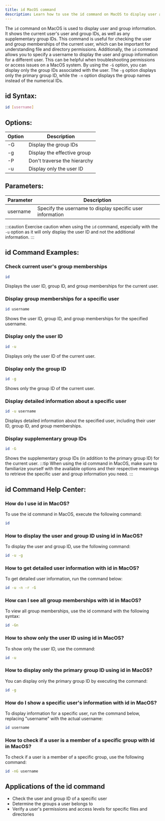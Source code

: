 ```yaml
---
title: id MacOS command
description: Learn how to use the id command on MacOS to display user and group information. Find out about the options available for this command.
---
```


The `id` command on MacOS is used to display user and group information. It shows the current user's user and group IDs, as well as any supplementary group IDs. This command is useful for checking the user and group memberships of the current user, which can be important for understanding file and directory permissions. Additionally, the `id` command allows you to specify a username to display the user and group information for a different user. This can be helpful when troubleshooting permissions or access issues on a MacOS system. By using the `-G` option, you can display only the group IDs associated with the user. The `-g` option displays only the primary group ID, while the `-n` option displays the group names instead of the numerical IDs.
## id Syntax:
```bash
id [username]
```
## Options:
| Option | Description                |
|--------|----------------------------|
| -G     | Display the group IDs      |
| -g     | Display the effective group |
| -P     | Don't traverse the hierarchy |
| -u     | Display only the user ID   |

## Parameters:
| Parameter | Description                |
|-----------|----------------------------|
| username  | Specify the username to display specific user information | 

:::caution
Exercise caution when using the `id` command, especially with the `-u` option as it will only display the user ID and not the additional information.
:::  
## id Command Examples:
### Check current user's group memberships
```bash
id
```
Displays the user ID, group ID, and group memberships for the current user.

### Display group memberships for a specific user
```bash
id username
```
Shows the user ID, group ID, and group memberships for the specified username.

### Display only the user ID
```bash
id -u
```
Displays only the user ID of the current user.

### Display only the group ID
```bash
id -g
```
Shows only the group ID of the current user.

### Display detailed information about a specific user
```bash
id -u username
```
Displays detailed information about the specified user, including their user ID, group ID, and group memberships.

### Display supplementary group IDs
```bash
id -G
```
Shows the supplementary group IDs (in addition to the primary group ID) for the current user.
:::tip
When using the id command in MacOS, make sure to familiarize yourself with the available options and their respective meanings to retrieve the specific user and group information you need.
:::

## id Command Help Center:

### How do I use id in MacOS?
To use the id command in MacOS, execute the following command:
```bash
id
```

### How to display the user and group ID using id in MacOS?
To display the user and group ID, use the following command:
```bash
id -u -g
```

### How to get detailed user information with id in MacOS?
To get detailed user information, run the command below:
```bash
id -u -n -r -G
```

### How can I see all group memberships with id in MacOS?
To view all group memberships, use the id command with the following syntax:
```bash
id -Gn
```

### How to show only the user ID using id in MacOS?
To show only the user ID, use the command:
```bash
id -u
```

### How to display only the primary group ID using id in MacOS?
You can display only the primary group ID by executing the command:
```bash
id -g
```

### How do I show a specific user's information with id in MacOS?
To display information for a specific user, run the command below, replacing "username" with the actual username:
```bash
id username
```

### How to check if a user is a member of a specific group with id in MacOS?
To check if a user is a member of a specific group, use the following command:
```bash
id -nG username
```
## Applications of the id command

- Check the user and group ID of a specific user
- Determine the groups a user belongs to
- Verify a user's permissions and access levels for specific files and directories